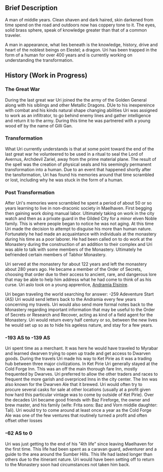 <!-- TITLE: Uri Tahlomah -->
<!-- SUBTITLE:  Noble Warrior-->
## Brief Description
A man of middle years. Clean shaven and dark haired, skin darkened from time spend on the road and outdoors now has coppery tone to it. The eyes, solid brass sphere, speak of knowledge greater than that of a common traveler. 

A man in appearance, what lies beneath is the knowledge, history, drive and heart of the noblest beings on Elestel; a dragon. Uri has been trapped in the form of a human for over 400 years and is currently working on understanding the transformation. 

## History (Work in Progress)
### The Great War
During the last great war Uri joined the the army of the Golden General along with his siblings and other Metallic Dragons. DUe to his inexpereince with combat and his kinds natural shape changing abilities Uri was assigned to work as an infiltrator, to go behind enemy lines and gather intelligence and return it to the army. During this time he was partnered with a young wood elf by the name of Gilli Gan.

### Transformation
What Uri currently understands is that at some point toward the end of the last great war he volunteered to be used in a ritual to seal the Lord of Avernus, Archdevil Zariel, away from the prime material plane. The result of the spell was the creation of physical seals and his seemingly permanent transformation into a human. Due to an event that happened shortly after the tansformation, Uri has found his memories around that time scrambled or lost, including why he was stuck in the form of a human.

### Post Transformation
After Uri's memories were scrambled he spent a period of about 50 or so years learning to live in non-draconic society in Maelhaven. First begging then gaining work doing manual labor. Ultimately taking on work in the city watch and then as a private guard in the Gilded City for a minor elven Noble family. This is where people began to notice he was not aging. At this time Uri made the decision to attempt to disguise his more than human nature. Fortunately he had made an acquaintance with individuals at the monastery during his time as a poor laborer. He had been called on to do  work at the Monastery during the construction of an addition to their complex and Uri was able to talk with some members of the Monastery. Ultimately he befriended certain members of Tabhor Monastery.

Uri served at the monastery for about 122 years and left the monastery about 280 years ago. He became a member of the Order of Secrets, choosing that order due to their access to ancient, rare, and dangerous lore that may be able to help him address what he had come to think of as his curse. Uri aslo took on a young apprentice, [Andramia Elsinire](/public/people/npcs/andramia-elsinire).

Uri began traveling the world searching for answer: -259 Adeventure Start (AS)
Uri would send letters back to the Andramia every few years concerning my travels. Uri would also send more formal notes back to the Monastery regarding important information that may be useful to the Order of Secrets or Research and Recover, acting as kind of a field agent for the Monastery. Uri would return every half century or so, between the new lives he would set up so as to hide his ageless nature, and stay for a few years.

### -193 AS to -139 AS
 Uri spent time as a merchant. It was here he would have traveled to Myrabar and learned dwarven trying to open up trade and get access to Dwarven goods. During the travels Uri made his way to Ket Pirie as it was a trading hub between three major civilizations. In Ket Pirie Uri generally stayed at the Cold Forge Inn. This was an off the main thorough fare Inn, mostly frequented by Dwarves. Uri preferred to allow the other traders and races to frequent the more garish and overpriced Inns in the city center. The Inn was also known for the Dwarven Ale that it brewed. Uri would often try to procure several casks for sale at other locations (usually at a profit given how hard this particular vintage was to come by outside of Ket Pirie). Over the decades Uri became good friends with Baz Fireforge, the owner and brew master, and his family (wife: Frita sons: Baz and Vorn middle daughter: Tali). Uri would try to come around at least once a year as the Cold Forge Ale was one of the few ventures that routinely turned a profit and often offset other losses
 
### -62 AS to 0 
Uri was just getting to the end of his "4th life" since leaving Maelhaven for the first time. This life had been spent as a caravan guard, adventurer and a guide to the area around the Sumber Hills. This life had lasted longer than others due to the itinerant nature. Uri would have been setting off to return to the Monastery soon had circumstances not taken him back.